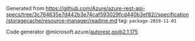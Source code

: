 Generated from https://github.com/Azure/azure-rest-api-specs/tree/3c764635e7d442b3e74caf593029fcd440b3ef82//specification/storagecache/resource-manager/readme.md tag: `package-2019-11-01`

Code generator @microsoft.azure/autorest.go@2.1.175


